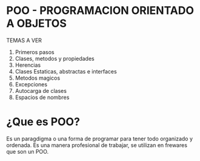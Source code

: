 # POO -  PROGRAMACION ORIENTADO A OBJETOS
TEMAS A VER
1. Primeros pasos
2. Clases, metodos y propiedades
3. Herencias
4. Clases Estaticas, abstractas e interfaces
5. Metodos magicos
6. Excepciones
7. Autocarga de clases
8. Espacios de nombres

# ¿Que es POO?
Es un paragdigma o una forma de programar para tener todo
organizado y ordenada.
Es una manera profesional de trabajar, se utilizan en 
frewares que son un POO.